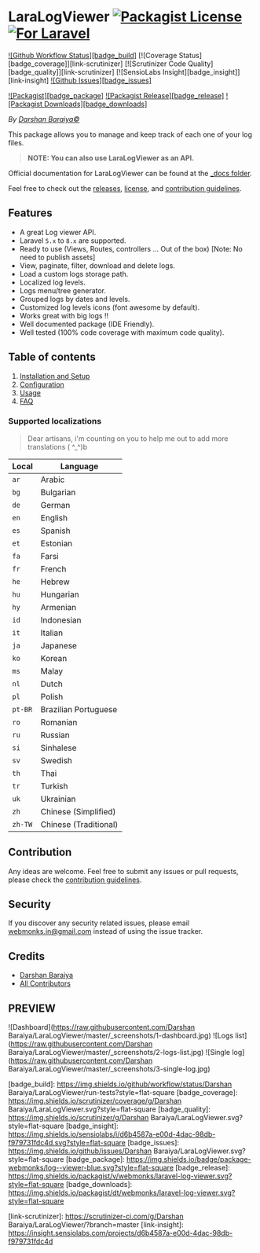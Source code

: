 # LaraLogViewer [![Packagist License][badge_license]](LICENSE.md) [![For Laravel][badge_laravel]][link-github-repo]

[![Github Workflow Status][badge_build]][link-github-status]
[![Coverage Status][badge_coverage]][link-scrutinizer]
[![Scrutinizer Code Quality][badge_quality]][link-scrutinizer]
[![SensioLabs Insight][badge_insight]][link-insight]
[![Github Issues][badge_issues]][link-github-issues]

[![Packagist][badge_package]][link-packagist]
[![Packagist Release][badge_release]][link-packagist]
[![Packagist Downloads][badge_downloads]][link-packagist]

*By [Darshan Baraiya&copy;](http://www.webmonks.in/)*

This package allows you to manage and keep track of each one of your log files.

 > **NOTE: You can also use LaraLogViewer as an API.**

Official documentation for LaraLogViewer can be found at the [_docs folder](_docs/0.Home.md).

Feel free to check out the [releases](https://github.com/damku999/LaraLogViewer/releases), [license](LICENSE.md), and [contribution guidelines](CONTRIBUTING.md).

## Features

  - A great Log viewer API.
  - Laravel `5.x` to `8.x` are supported.
  - Ready to use (Views, Routes, controllers &hellip; Out of the box) [Note: No need to publish assets]
  - View, paginate, filter, download and delete logs.
  - Load a custom logs storage path.
  - Localized log levels.
  - Logs menu/tree generator.
  - Grouped logs by dates and levels.
  - Customized log levels icons (font awesome by default).
  - Works great with big logs !!
  - Well documented package (IDE Friendly).
  - Well tested (100% code coverage with maximum code quality).

## Table of contents

  1. [Installation and Setup](_docs/1.Installation-and-Setup.md)
  2. [Configuration](_docs/2.Configuration.md)
  3. [Usage](_docs/3.Usage.md)
  4. [FAQ](_docs/4.FAQ.md)

### Supported localizations

 > Dear artisans, i'm counting on you to help me out to add more translations ( ^_^)b

| Local   | Language              |
|---------|-----------------------|
| `ar`    | Arabic                |
| `bg`    | Bulgarian             |
| `de`    | German                |
| `en`    | English               |
| `es`    | Spanish               |
| `et`    | Estonian              |
| `fa`    | Farsi                 |
| `fr`    | French                |
| `he`    | Hebrew                |
| `hu`    | Hungarian             |
| `hy`    | Armenian              |
| `id`    | Indonesian            |
| `it`    | Italian               |
| `ja`    | Japanese              |
| `ko`    | Korean                |
| `ms`    | Malay                 |
| `nl`    | Dutch                 |
| `pl`    | Polish                |
| `pt-BR` | Brazilian Portuguese  |
| `ro`    | Romanian              |
| `ru`    | Russian               |
| `si`    | Sinhalese             |
| `sv`    | Swedish               |
| `th`    | Thai                  |
| `tr`    | Turkish               |
| `uk`    | Ukrainian             |
| `zh`    | Chinese (Simplified)  |
| `zh-TW` | Chinese (Traditional) |

## Contribution

Any ideas are welcome. Feel free to submit any issues or pull requests, please check the [contribution guidelines](CONTRIBUTING.md).

## Security

If you discover any security related issues, please email webmonks.in@gmail.com instead of using the issue tracker.

## Credits

- [Darshan Baraiya][link-author]
- [All Contributors][link-contributors]

## PREVIEW

![Dashboard](https://raw.githubusercontent.com/Darshan Baraiya/LaraLogViewer/master/_screenshots/1-dashboard.jpg)
![Logs list](https://raw.githubusercontent.com/Darshan Baraiya/LaraLogViewer/master/_screenshots/2-logs-list.jpg)
![Single log](https://raw.githubusercontent.com/Darshan Baraiya/LaraLogViewer/master/_screenshots/3-single-log.jpg)

[badge_laravel]:      https://img.shields.io/badge/Laravel-5.x%20to%208.x-orange.svg?style=flat-square
[badge_license]:      https://img.shields.io/packagist/l/webmonks/laravel-log-viewer.svg?style=flat-square
[badge_build]:        https://img.shields.io/github/workflow/status/Darshan Baraiya/LaraLogViewer/run-tests?style=flat-square
[badge_coverage]:     https://img.shields.io/scrutinizer/coverage/g/Darshan Baraiya/LaraLogViewer.svg?style=flat-square
[badge_quality]:      https://img.shields.io/scrutinizer/g/Darshan Baraiya/LaraLogViewer.svg?style=flat-square
[badge_insight]:      https://img.shields.io/sensiolabs/i/d6b4587a-e00d-4dac-98db-f979731fdc4d.svg?style=flat-square
[badge_issues]:       https://img.shields.io/github/issues/Darshan Baraiya/LaraLogViewer.svg?style=flat-square
[badge_package]:      https://img.shields.io/badge/package-webmonks/log--viewer-blue.svg?style=flat-square
[badge_release]:      https://img.shields.io/packagist/v/webmonks/laravel-log-viewer.svg?style=flat-square
[badge_downloads]:    https://img.shields.io/packagist/dt/webmonks/laravel-log-viewer.svg?style=flat-square

[link-author]:        https://github.com/damku999/
[link-github-status]: https://github.com/damku999/LaraLogViewer/actions
[link-github-repo]:   https://github.com/damku999/LaraLogViewer
[link-github-issues]: https://github.com/damku999/LaraLogViewer/issues
[link-contributors]:  https://github.com/damku999/LaraLogViewer/graphs/contributors
[link-packagist]:     https://packagist.org/packages/webmonks/laravel-log-viewer
[link-scrutinizer]:   https://scrutinizer-ci.com/g/Darshan Baraiya/LaraLogViewer/?branch=master
[link-insight]:       https://insight.sensiolabs.com/projects/d6b4587a-e00d-4dac-98db-f979731fdc4d
